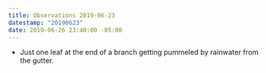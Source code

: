 ```yaml
---
title: Observations 2019-06-23
datestamp: "20190623"
date: 2019-06-26 23:40:00 -05:00
---
```


- Just one leaf at the end of a branch getting pummeled by rainwater from the gutter.
